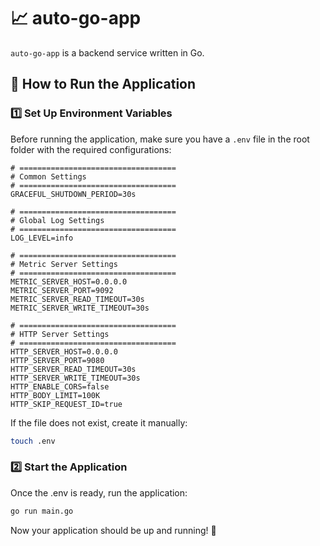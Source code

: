 # 📈 auto-go-app

`auto-go-app` is a backend service written in Go.

## 🚀 How to Run the Application

### 1️⃣ Set Up Environment Variables

Before running the application, make sure you have a `.env` file in the root folder with the required configurations:

```env
# ===================================
# Common Settings
# ===================================
GRACEFUL_SHUTDOWN_PERIOD=30s

# ===================================
# Global Log Settings
# ===================================
LOG_LEVEL=info

# ===================================
# Metric Server Settings
# ===================================
METRIC_SERVER_HOST=0.0.0.0
METRIC_SERVER_PORT=9092
METRIC_SERVER_READ_TIMEOUT=30s
METRIC_SERVER_WRITE_TIMEOUT=30s

# ===================================
# HTTP Server Settings
# ===================================
HTTP_SERVER_HOST=0.0.0.0
HTTP_SERVER_PORT=9080
HTTP_SERVER_READ_TIMEOUT=30s
HTTP_SERVER_WRITE_TIMEOUT=30s
HTTP_ENABLE_CORS=false
HTTP_BODY_LIMIT=100K
HTTP_SKIP_REQUEST_ID=true
```

If the file does not exist, create it manually:

```sh
touch .env
```

### 2️⃣ Start the Application

Once the .env is ready, run the application:

```sh
go run main.go
```

Now your application should be up and running! 🚀
